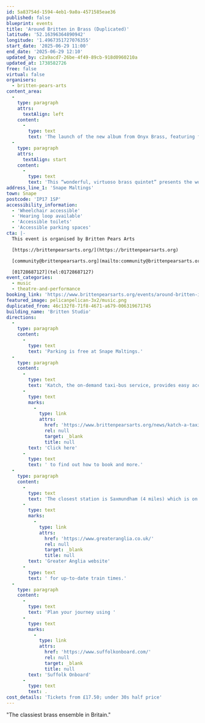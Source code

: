 ```yaml
---
id: 5a83754d-1594-4eb1-9a0a-4571585eae36
published: false
blueprint: events
title: 'Around Britten in Brass (Duplicated)'
latitude: '52.16396364890942'
longitude: '1.4967351727076355'
start_date: '2025-06-29 11:00'
end_date: '2025-06-29 12:10'
updated_by: c2a9acd7-26be-4f49-89cb-918d0960210a
updated_at: 1738582726
free: false
virtual: false
organisers:
  - britten-pears-arts
content_area:
  -
    type: paragraph
    attrs:
      textAlign: left
    content:
      -
        type: text
        text: 'The launch of the new album from Onyx Brass, featuring first performances of Britten and Imogen Holst among a varied and colourful programme of music from the last 100 years.'
  -
    type: paragraph
    attrs:
      textAlign: start
    content:
      -
        type: text
        text: 'This “wonderful, virtuoso brass quintet” presents the world premiere of Benjamin Britten’s Funeral March, newly completed by Bernard Hughes from sketches in our archive. We will hear the first modern performance of his Fanfare for David Webster and three special pieces by Imogen Holst, including her Leiston Suite. The programme also contains a wealth of stirring brass music from the last century including suites by Horovitz and Bernstein, Malcolm Arnold’s Quintet, and Walton’s fantastic Roaring Fanfare.'
address_line_1: 'Snape Maltings'
town: Snape
postcode: 'IP17 1SP'
accessibility_information:
  - 'Wheelchair accessible'
  - 'Hearing loop available'
  - 'Accessible toilets'
  - 'Accessible parking spaces'
cta: |-
  This event is organised by Britten Pears Arts

  [https://brittenpearsarts.org/](https://brittenpearsarts.org)

  [community@brittenpearsarts.org](mailto:community@brittenpearsarts.org)

  [01728687127](tel:01728687127)
event_categories:
  - music
  - theatre-and-performance
booking_link: 'https://www.brittenpearsarts.org/events/around-britten-in-brass'
featured_image: pelicanpelican-3x2/music.png
duplicated_from: 46c132f8-71f8-4671-a679-006319671745
building_name: 'Britten Studio'
directions:
  -
    type: paragraph
    content:
      -
        type: text
        text: 'Parking is free at Snape Maltings.'
  -
    type: paragraph
    content:
      -
        type: text
        text: 'Katch, the on-demand taxi-bus service, provides easy access to Snape Maltings, connecting it to the towns of Framlingham, Parham, Hacheston, Wickham Market, Wickham Market Railway Station at Campsea Ashe, and Tunstall. '
      -
        type: text
        marks:
          -
            type: link
            attrs:
              href: 'https://www.brittenpearsarts.org/news/katch-a-taxi-bus-to-snape-maltings'
              rel: null
              target: _blank
              title: null
        text: 'Click here'
      -
        type: text
        text: ' to find out how to book and more.'
  -
    type: paragraph
    content:
      -
        type: text
        text: 'The closest station is Saxmundham (4 miles) which is on the East Suffolk Ipswich on the Lowestoft train line. Wickham Market station (6 miles) is located in Campsea Ash on the same line. Visit the '
      -
        type: text
        marks:
          -
            type: link
            attrs:
              href: 'https://www.greateranglia.co.uk/'
              rel: null
              target: _blank
              title: null
        text: 'Greater Anglia website'
      -
        type: text
        text: ' for up-to-date train times.'
  -
    type: paragraph
    content:
      -
        type: text
        text: 'Plan your journey using '
      -
        type: text
        marks:
          -
            type: link
            attrs:
              href: 'https://www.suffolkonboard.com/'
              rel: null
              target: _blank
              title: null
        text: 'Suffolk Onboard'
      -
        type: text
        text: .
cost_details: 'Tickets from £17.50; under 30s half price'
---
```

"The classiest brass ensemble in Britain."